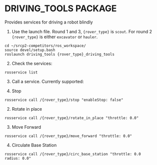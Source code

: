 # DRIVING_TOOLS PACKAGE

Provides services for driving a robot blindly



1. Use the launch file. Round 1 and 3, `{rover_type}` is `scout`. For round 2 `{rover_type}` is either `excavator` or `hauler`.

```
cd ~/srcp2-competitors/ros_workspace/
source devel/setup.bash
roslaunch driving_tools {rover_type}_driving_tools
```

2. Check the services:
```
rosservice list
```

3. Call a service. Currently supported:

1. Stop
```
rosservice call /{rover_type}/stop "enableStop: false"
```

2. Rotate in place
```
rosservice call /{rover_type}/rotate_in_place "throttle: 0.0"
```

3. Move Forward
```
rosservice call /{rover_type}/move_forward "throttle: 0.0"
```

4. Circulate Base Station
```
rosservice call /{rover_type}/circ_base_station "throttle: 0.0
radius: 0.0"
```

